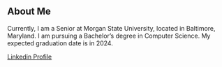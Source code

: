 ## About Me
Currently, I am a Senior at Morgan State University, located in Baltimore, Maryland. I am pursuing a Bachelor’s degree in Computer Science. My expected graduation date is in 2024.

[Linkedin Profile](https://www.linkedin.com/in/gbolahan-abioye-31547017a)

